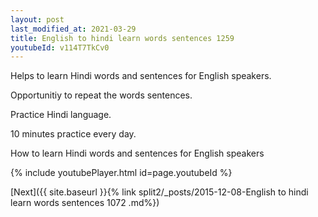 ```yaml
---
layout: post
last_modified_at: 2021-03-29
title: English to hindi learn words sentences 1259 
youtubeId: v114T7TkCv0
---
```

 
 
Helps to learn Hindi words and sentences for English speakers.

Opportunitiy to repeat the words sentences. 

Practice Hindi language. 
 
10 minutes practice every day. 
 
How to learn Hindi words and sentences for English speakers 
 
{% include youtubePlayer.html id=page.youtubeId %}
 
 
[Next]({{ site.baseurl }}{% link  split2/_posts/2015-12-08-English to hindi learn words sentences 1072 .md%})
 
